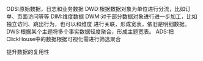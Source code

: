 ODS:原始数据，日志和业务数据
DWD:根据数据对象为单位进行分流，比如订单、页面访问等等
DIM:维度数据
DWM:对于部分数据对象进行进一步加工，比如独立访问、跳出行为，也可以和维度 进行关联，形成宽表，依旧是明细数据。
DWS:根据某个主题将多个事实数据轻度聚合，形成主题宽表。 ADS:把ClickHouse中的数据根据可视化需进行筛选聚合


提升数据的复用性